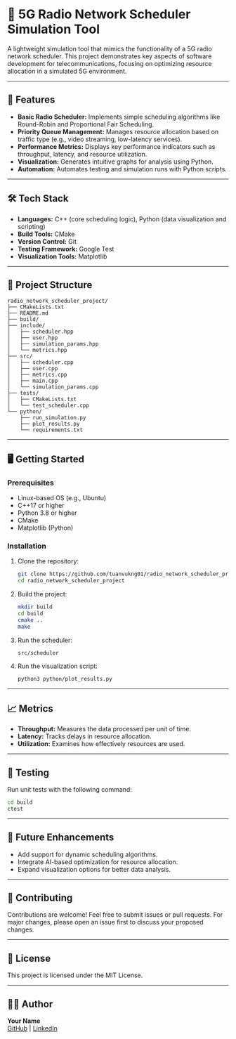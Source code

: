 
# 📡 5G Radio Network Scheduler Simulation Tool

A lightweight simulation tool that mimics the functionality of a 5G radio network scheduler. This project demonstrates key aspects of software development for telecommunications, focusing on optimizing resource allocation in a simulated 5G environment.

---

## 🚀 Features

- **Basic Radio Scheduler:** Implements simple scheduling algorithms like Round-Robin and Proportional Fair Scheduling.
- **Priority Queue Management:** Manages resource allocation based on traffic type (e.g., video streaming, low-latency services).
- **Performance Metrics:** Displays key performance indicators such as throughput, latency, and resource utilization.
- **Visualization:** Generates intuitive graphs for analysis using Python.
- **Automation:** Automates testing and simulation runs with Python scripts.

---

## 🛠️ Tech Stack

- **Languages:** C++ (core scheduling logic), Python (data visualization and scripting)
- **Build Tools:** CMake
- **Version Control:** Git
- **Testing Framework:** Google Test
- **Visualization Tools:** Matplotlib

---

## 📂 Project Structure

```
radio_network_scheduler_project/
├── CMakeLists.txt          
├── README.md               
├── build/                 
├── include/               
│   ├── scheduler.hpp
│   ├── user.hpp
│   ├── simulation_params.hpp
│   └── metrics.hpp
├── src/                   
│   ├── scheduler.cpp
│   ├── user.cpp
│   ├── metrics.cpp
│   ├── main.cpp
│   └── simulation_params.cpp
├── tests/                
│   ├── CMakeLists.txt
│   └── test_scheduler.cpp
└── python/                 
    ├── run_simulation.py
    ├── plot_results.py
    └── requirements.txt
```

---

## 🖥️ Getting Started

### Prerequisites

- Linux-based OS (e.g., Ubuntu)
- C++17 or higher
- Python 3.8 or higher
- CMake
- Matplotlib (Python)

### Installation

1. Clone the repository:
   ```bash
   git clone https://github.com/tuanvukng01/radio_network_scheduler_project.git
   cd radio_network_scheduler_project
   ```

2. Build the project:
   ```bash
   mkdir build
   cd build
   cmake ..
   make
   ```

3. Run the scheduler:
   ```bash
   src/scheduler
   ```

4. Run the visualization script:
   ```bash
   python3 python/plot_results.py
   ```

[//]: # (---)

[//]: # ()
[//]: # (## 📊 Visualization Example)

[//]: # ()
[//]: # (![Visualization Example]&#40;https://via.placeholder.com/800x400.png&#41;)

---

## 📈 Metrics

- **Throughput:** Measures the data processed per unit of time.
- **Latency:** Tracks delays in resource allocation.
- **Utilization:** Examines how effectively resources are used.

---

## 🧪 Testing

Run unit tests with the following command:
```bash
cd build
ctest
```

---

## 📝 Future Enhancements

- Add support for dynamic scheduling algorithms.
- Integrate AI-based optimization for resource allocation.
- Expand visualization options for better data analysis.

---

## 🤝 Contributing

Contributions are welcome! Feel free to submit issues or pull requests. For major changes, please open an issue first to discuss your proposed changes.

---

## 📄 License

This project is licensed under the MIT License.

---

## 👨‍💻 Author

**Your Name**  
[GitHub](https://github.com/yourusername) | [LinkedIn](https://linkedin.com/in/yourusername)

